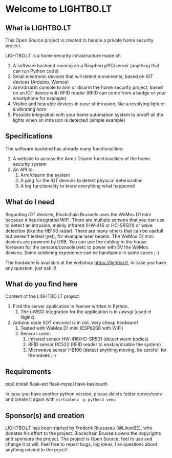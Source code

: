 # Welcome to LIGHTBO.LT

## What is LIGHTBO.LT

This Open Source project is created to handle a private home security project.

LIGHTBO.LT is a home security infrastructure made of:

1. A software backend running on a Raspberry/PC/server (anything that can run Python code)
1. Small electronic devices that will detect movements, based on IOT devices (Arduino, Wemos)
1. Arm/disarm console to arm or disarm the home security project, based on an IOT device with RFID reader (RFID can come from a badge or your smartphone for example)
1. Visible and hearable devices in case of intrusion, like a revolving light or a vibrating horn
1. Possible integration with your home automation system to on/off all the lights when an intrusion is detected (simple example)

## Specifications

The software backend has already many functionalities:

1. A website to access the Arm / Disarm functionalities of the home security system
1. An API to:
    1. Arm/disarm the system
    1. A ping for the IOT devices to detect physical deterioration
    1. A log functionality to know everything what happened

## What do I need

Regarding IOT devices, Blockchain Brussels uses the WeMos D1 mini because it has integrated WiFi. There are multiple sensors that you can use to detect an intrusion, mainly infrared (HW-416 or HC-SR501) or wave detection (like the HB100 radar). There are many others that can be usefull but weren't tested (yet), for example laser beams.
The WeMos D1 mini devices are powered by USB. You can use the cabling in the house foreseen for the sensors/consoles/etc to power with 5V the WeMos devices. Some soldering experience can be handsome in some cases ;-)

The hardware is available at the webshop <https://lightbo.lt>, in case you have any question, just ask it!

## What do you find here

Content of the LIGHTBO.LT project:

1. Find the server application in /server written in Python.
    1. The uWSGI integration for the application is in /uwsgi (used in Nginx).
1. Arduino code (IOT devices) is in /iot. Very cheap hardware!
    1. Tested with WeMos D1 mini (ESP8266 with WiFi)
    1. Sensors used:
        1. Infrared sensor HW-416/HC-SR501 (detect warm bodies)
        1. RFID sensor RC522 (RFID reader to enable/disable the system)
        1. Microwave sensor HB100 (detect anything moving, be carefull for the waves ;-)

## Requirements

pip3 install flask-ext flask-mysql flask-basicauth

In case you have another python version, please delete folder server/venv and create it again with ````virtualenv -p python3 venv````

## Sponsor(s) and creation

LIGHTBO.LT has been started by Frederik Rousseau (@LinoxBE), who donates his effort to the project. Blockchain Brussels owns the copyrights and sponsors the project. The project is Open Source, feel to use and change it at will.
Feel free to report bugs, log ideas, fire questions about anything related to the prject!
